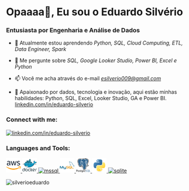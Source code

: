 <h1 align="left">Opaaaa👋, Eu sou o Eduardo Silvério</h1>
<h3 align="left">Entusiasta por Engenharia e Análise de Dados</h3>

- 🌱 Atualmente estou aprendendo *Python, SQL, Cloud Computing, ETL, Data Engineer, Spark*

- 💬 Me pergunte sobre *SQL, Google Looker Studio, Power BI, Excel e Python*

- 📫 Você me acha através do e-mail *esilverio009@gmail.com*

- 📄 Apaixonado por dados, tecnologia e inovação, aqui estão minhas habilidades: Python, SQL, Excel, Looker Studio, GA e Power BI. [linkedin.com/in/eduardo-silverio](linkedin.com/in/eduardo-silverio)

<h3 align="left">Connect with me:</h3>
<p align="left">
<a href="https://linkedin.com/in/linkedin.com/in/eduardo-silverio" target="blank"><img align="center" src="https://raw.githubusercontent.com/rahuldkjain/github-profile-readme-generator/master/src/images/icons/Social/linked-in-alt.svg" alt="linkedin.com/in/eduardo-silverio" height="30" width="40" /></a>
</p>

<h3 align="left">Languages and Tools:</h3>
<p align="left"> <a href="https://aws.amazon.com" target="_blank" rel="noreferrer"> <img src="https://raw.githubusercontent.com/devicons/devicon/master/icons/amazonwebservices/amazonwebservices-original-wordmark.svg" alt="aws" width="40" height="40"/> </a> <a href="https://www.docker.com/" target="_blank" rel="noreferrer"> <img src="https://raw.githubusercontent.com/devicons/devicon/master/icons/docker/docker-original-wordmark.svg" alt="docker" width="40" height="40"/> </a> <a href="https://www.microsoft.com/en-us/sql-server" target="_blank" rel="noreferrer"> <img src="https://www.svgrepo.com/show/303229/microsoft-sql-server-logo.svg" alt="mssql" width="40" height="40"/> </a> <a href="https://www.mysql.com/" target="_blank" rel="noreferrer"> <img src="https://raw.githubusercontent.com/devicons/devicon/master/icons/mysql/mysql-original-wordmark.svg" alt="mysql" width="40" height="40"/> </a> <a href="https://www.postgresql.org" target="_blank" rel="noreferrer"> <img src="https://raw.githubusercontent.com/devicons/devicon/master/icons/postgresql/postgresql-original-wordmark.svg" alt="postgresql" width="40" height="40"/> </a> <a href="https://www.python.org" target="_blank" rel="noreferrer"> <img src="https://raw.githubusercontent.com/devicons/devicon/master/icons/python/python-original.svg" alt="python" width="40" height="40"/> </a> <a href="https://www.sqlite.org/" target="_blank" rel="noreferrer"> <img src="https://www.vectorlogo.zone/logos/sqlite/sqlite-icon.svg" alt="sqlite" width="40" height="40"/> </a> </p>

<p><img align="center" src="https://github-readme-stats.vercel.app/api/top-langs?username=silverioeduardo&show_icons=true&locale=en&layout=compact" alt="silverioeduardo" /></p>



<!---
- 👋 Opaaa, I’m @silverioeduardo
- 👀 I’m interested in ...
- 🌱 I’m currently learning ...
- 💞️ I’m looking to collaborate on ...
- 📫 How to reach me ...
- 😄 Pronouns: ...
- ⚡ Fun fact: ...

silverioeduardo/silverioeduardo is a ✨ special ✨ repository because its `README.md` (this file) appears on your GitHub profile.
You can click the Preview link to take a look at your changes.
--->
